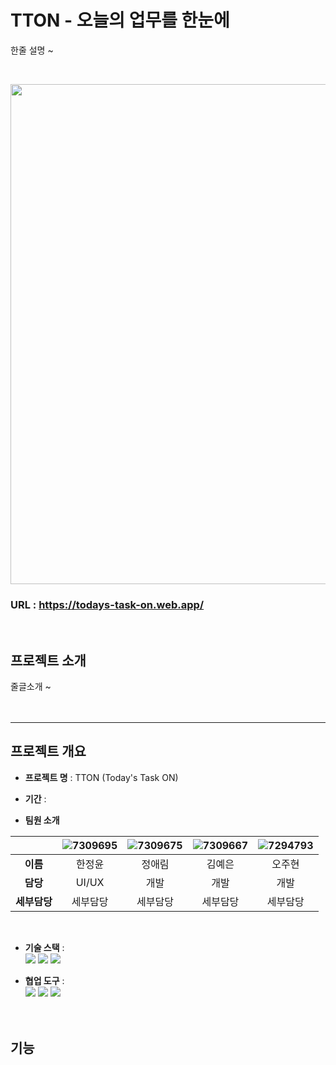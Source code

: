 # TTON - 오늘의 업무를 한눈에
한줄 설명 ~

<br>
<p align="center"><img src="https://github.com/Ohjju/TTON/assets/136290438/b2bbed09-acff-4be0-8810-ae946948ad05" width="800" height:"450"></p>

### URL : https://todays-task-on.web.app/
<br>

## 프로젝트 소개 
줄글소개 ~
<br><br><br>
<hr>

## 프로젝트 개요
- **프로젝트 명** : TTON (Today's Task ON)

- **기간** :

- **팀원 소개**
  
||![7309695](https://github.com/Ohjju/TTON/assets/136290438/ab2a0e1b-b2b5-4ddf-9a0d-64d69f956804)|![7309675](https://github.com/Ohjju/TTON/assets/136290438/dc7f7c1c-149e-4929-b2ea-7e65f7a93979)|![7309667](https://github.com/Ohjju/TTON/assets/136290438/8b39bdaa-eeae-45c4-8543-2089fc9033d3)|![7294793](https://github.com/Ohjju/TTON/assets/136290438/f356d534-3e36-42f7-9695-f6289ca47e76)|
|:-----:|:--:|:--:|:--:|:--:|
|**이름**|한정윤|정애림|김예은|오주현|
|**담당**|UI/UX|개발|개발|개발|
|**세부담당**|세부담당|세부담당|세부담당|세부담당|


<br>

- **기술 스택** : <br>
<img src="https://img.shields.io/badge/javascript-F7DF1E?style=for-the-badge&logo=javascript&logoColor=black"> <img src="https://img.shields.io/badge/html5-E34F26?style=for-the-badge&logo=html5&logoColor=white"> <img src="https://img.shields.io/badge/css-1572B6?style=for-the-badge&logo=css3&logoColor=white">

- **협업 도구** : <br>
<img src="https://img.shields.io/badge/Git-181717?style=for-the-badge&logo=github&logoColor=white"> <img src="https://img.shields.io/badge/Slack-4A154B?style=for-the-badge&logo=slack&logoColor=whit"> <img src="https://img.shields.io/badge/Notion-e1e1e1?style=for-the-badge&logo=notion&logoColor=black">
<br/><br/><br/>
  
## 기능
